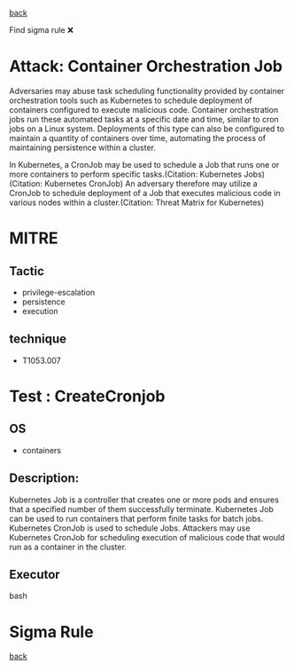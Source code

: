 
[back](../index.md)

Find sigma rule :x: 

# Attack: Container Orchestration Job 

Adversaries may abuse task scheduling functionality provided by container orchestration tools such as Kubernetes to schedule deployment of containers configured to execute malicious code. Container orchestration jobs run these automated tasks at a specific date and time, similar to cron jobs on a Linux system. Deployments of this type can also be configured to maintain a quantity of containers over time, automating the process of maintaining persistence within a cluster.

In Kubernetes, a CronJob may be used to schedule a Job that runs one or more containers to perform specific tasks.(Citation: Kubernetes Jobs)(Citation: Kubernetes CronJob) An adversary therefore may utilize a CronJob to schedule deployment of a Job that executes malicious code in various nodes within a cluster.(Citation: Threat Matrix for Kubernetes)

# MITRE
## Tactic
  - privilege-escalation
  - persistence
  - execution


## technique
  - T1053.007


# Test : CreateCronjob
## OS
  - containers


## Description:
Kubernetes Job is a controller that creates one or more pods and ensures that a specified number of them successfully terminate. Kubernetes Job can be used to run containers that perform finite tasks for batch jobs. Kubernetes CronJob is used to schedule Jobs. Attackers may use Kubernetes CronJob for scheduling execution of malicious code that would run as a container in the cluster.


## Executor
bash

# Sigma Rule


[back](../index.md)
